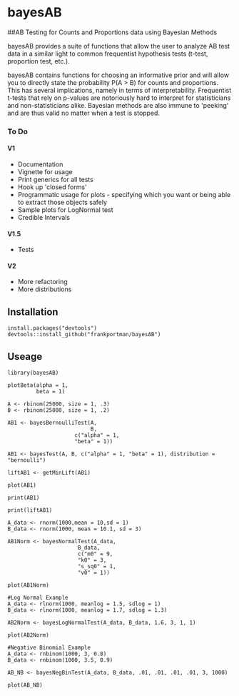 # bayesAB

##AB Testing for Counts and Proportions data using Bayesian Methods

bayesAB provides a suite of functions that allow the user to analyze
AB test data in a similar light to common frequentist hypothesis tests
(t-test, proportion test, etc.).

bayesAB contains functions for choosing an informative prior and will
allow you to directly state the probability P(A > B) for counts and
proportions. This has several implications, namely in terms of
interpretability. Frequentist t-tests that rely on p-values are
notoriously hard to interpret for statisticians and non-statisticians
alike. Bayesian methods are also immune to 'peeking' and are thus
valid no matter when a test is stopped.

### To Do

#### V1

- Documentation
- Vignette for usage
- Print generics for all tests
- Hook up 'closed forms'
- Programmatic usage for plots - specifying which you want or being able to extract those objects safely
- Sample plots for LogNormal test
- Credible Intervals

#### V1.5

- Tests

#### V2

- More refactoring
- More distributions

## Installation

```{r}
install.packages("devtools")
devtools::install_github("frankportman/bayesAB")
```

## Useage

```{r}
library(bayesAB)

plotBeta(alpha = 1,
         beta = 1)
         
A <- rbinom(25000, size = 1, .3)
B <- rbinom(25000, size = 1, .2)

AB1 <- bayesBernoulliTest(A,
                          B,
                     c("alpha" = 1,
                     "beta" = 1))
                     
AB1 <- bayesTest(A, B, c("alpha" = 1, "beta" = 1), distribution = "bernoulli")

liftAB1 <- getMinLift(AB1)

plot(AB1)
 
print(AB1)

print(liftAB1)

A_data <- rnorm(1000,mean = 10,sd = 1)
B_data <- rnorm(1000, mean = 10.1, sd = 3)

AB1Norm <- bayesNormalTest(A_data,
                      B_data,
                      c("m0" = 9,
                      "k0" = 3,
                      "s_sq0" = 1,
                      "v0" = 1))
                      
plot(AB1Norm)

#Log Normal Example
A_data <- rlnorm(1000, meanlog = 1.5, sdlog = 1)
B_data <- rlnorm(1000, meanlog = 1.7, sdlog = 1.3)

AB2Norm <- bayesLogNormalTest(A_data, B_data, 1.6, 3, 1, 1)

plot(AB2Norm)

#Negative Binomial Example
A_data <- rnbinom(1000, 3, 0.8)
B_data <- rnbinom(1000, 3.5, 0.9)

AB_NB <- bayesNegBinTest(A_data, B_data, .01, .01, .01, .01, 3, 1000)

plot(AB_NB)

```